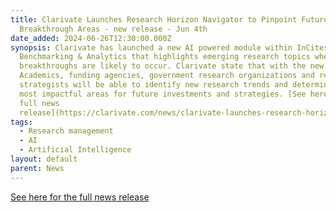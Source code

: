 ```yaml
---
title: Clarivate Launches Research Horizon Navigator to Pinpoint Future
  Breakthrough Areas - new release - Jun 4th
date_added: 2024-06-26T12:30:00.000Z
synopsis: Clarivate has launched a new AI powered module within InCites
  Benchmarking & Analytics that highlights emerging research topics where future
  breakthroughs are likely to occur. Clarivate state that with the new module
  Academics, funding agencies, government research organizations and research
  strategists will be able to identify new research trends and determine the
  most impactful areas for future investments and strategies. [See here for the
  full news
  release](https://clarivate.com/news/clarivate-launches-research-horizon-navigator-to-pinpoint-future-breakthrough-areas/)[](https://clarivate.com/news/clarivate-launches-research-horizon-navigator-to-pinpoint-future-breakthrough-areas/)
tags:
  - Research management
  - AI
  - Artificial Intelligence
layout: default
parent: News
---
```

[See here for the full news release](https://clarivate.com/news/clarivate-launches-research-horizon-navigator-to-pinpoint-future-breakthrough-areas/)

